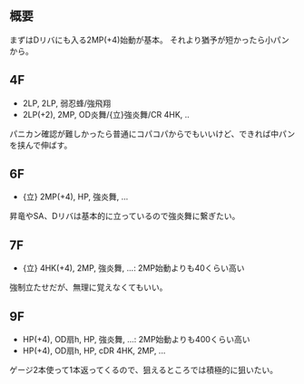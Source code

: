 ## 概要

まずはDリバにも入る2MP(+4)始動が基本。
それより猶予が短かったら小パンから。

## 4F

- 2LP, 2LP, 弱忍蜂/強飛翔
- 2LP(+2), 2MP, OD炎舞/{立}強炎舞/CR 4HK, ..

パニカン確認が難しかったら普通にコパコパからでもいいけど、できれば中パンを挟んで伸ばす。

## 6F

- {立} 2MP(+4), HP, 強炎舞, ...

昇竜やSA、Dリバは基本的に立っているので強炎舞に繋ぎたい。

## 7F

- {立} 4HK(+4), 2MP, 強炎舞, ...: 2MP始動よりも40くらい高い

強制立たせだが、無理に覚えなくてもいい。

## 9F

- HP(+4), OD扇h, HP, 強炎舞, ...: 2MP始動よりも400くらい高い
- HP(+4), OD扇h, HP, cDR 4HK, 2MP, ...

ゲージ2本使って1本返ってくるので、狙えるところでは積極的に狙いたい。
